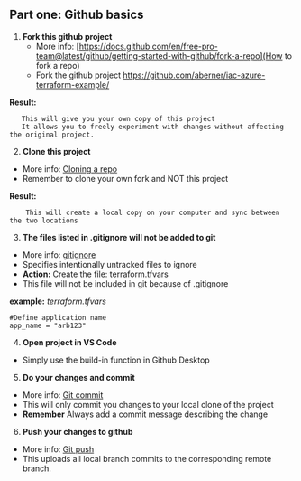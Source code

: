 ## Part one: Github basics

1. **Fork this github project**
   - More info: [https://docs.github.com/en/free-pro-team@latest/github/getting-started-with-github/fork-a-repo](How to fork a repo)
   - Fork the github project https://github.com/aberner/iac-azure-terraform-example/


**Result:**
```
   This will give you your own copy of this project
   It allows you to freely experiment with changes without affecting the original project.
```


2.  **Clone this project**
   - More info: [Cloning a repo](https://docs.github.com/en/free-pro-team@latest/github/creating-cloning-and-archiving-repositories/cloning-a-repository)
   - Remember to clone your own fork and NOT this project

**Result:**
```
    This will create a local copy on your computer and sync between the two locations
```

3.  **The files listed in .gitignore will not be added to git**
   - More info: [gitignore](https://git-scm.com/docs/gitignore)
   - Specifies intentionally untracked files to ignore
   - **Action:**   Create the file: terraform.tfvars 
   - This file will not be included in git because of .gitignore

 **example:** *terraform.tfvars*
```
#Define application name
app_name = "arb123"
```

4. **Open project in VS Code**
  - Simply use the build-in function in Github Desktop

5. **Do your changes and commit**
  - More info: [Git commit](https://github.com/git-guides/git-commit)
  - This will only commit you changes to your local clone of the project
  - **Remember** Always add a commit message describing the change

6. **Push your changes to github**
  - More info: [Git push](https://github.com/git-guides/git-push)
  - This uploads all local branch commits to the corresponding remote branch.

